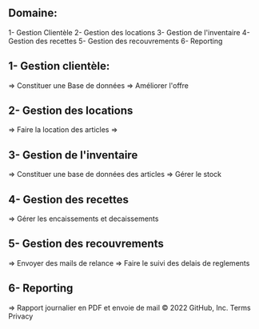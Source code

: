 Domaine:
--------------------------------------
1- Gestion Clientèle
2- Gestion des locations
3- Gestion de l'inventaire
4- Gestion des recettes
5- Gestion des recouvrements
6- Reporting




1- Gestion clientèle:
--------------------------------------
=> Constituer une Base de données
=> Améliorer l'offre






2- Gestion des locations
--------------------------------------
=> Faire la location des articles
=>



3- Gestion de l'inventaire
--------------------------------------
=> Constituer une base de données des articles
=> Gérer le stock



4- Gestion des recettes
--------------------------------------
=> Gérer les encaissements et decaissements



5- Gestion des recouvrements
--------------------------------------
=> Envoyer des mails de relance
=> Faire le suivi des delais de reglements




6- Reporting
--------------------------------------
=> Rapport journalier en PDF et envoie de mail
© 2022 GitHub, Inc.
Terms
Privacy
